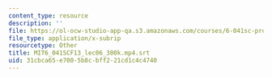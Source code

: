 ```yaml
---
content_type: resource
description: ''
file: https://ol-ocw-studio-app-qa.s3.amazonaws.com/courses/6-041sc-probabilistic-systems-analysis-and-applied-probability-fall-2013/31cbca65e7005b8cbff221cd1c4c4740_MIT6_041SCF13_lec06_300k.mp4.vtt
file_type: application/x-subrip
resourcetype: Other
title: MIT6_041SCF13_lec06_300k.mp4.srt
uid: 31cbca65-e700-5b8c-bff2-21cd1c4c4740
---
```

